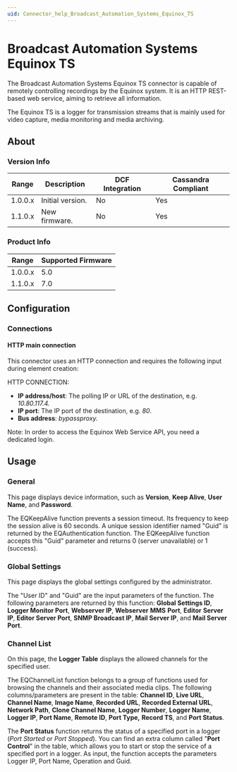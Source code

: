 ```yaml
---
uid: Connector_help_Broadcast_Automation_Systems_Equinox_TS
---
```


# Broadcast Automation Systems Equinox TS

The Broadcast Automation Systems Equinox TS connector is capable of remotely controlling recordings by the Equinox system. It is an HTTP REST-based web service, aiming to retrieve all information.

The Equinox TS is a logger for transmission streams that is mainly used for video capture, media monitoring and media archiving.

## About

### Version Info

| **Range** | **Description**  | **DCF Integration** | **Cassandra Compliant** |
|-----------|------------------|---------------------|-------------------------|
| 1.0.0.x   | Initial version. | No                  | Yes                     |
| 1.1.0.x   | New firmware.    | No                  | Yes                     |

### Product Info

| **Range** | **Supported Firmware** |
|-----------|------------------------|
| 1.0.0.x   | 5.0                    |
| 1.1.0.x   | 7.0                    |

## Configuration

### Connections

#### HTTP main connection

This connector uses an HTTP connection and requires the following input during element creation:

HTTP CONNECTION:

- **IP address/host**: The polling IP or URL of the destination, e.g. *10.80.117.4.*
- **IP port**: The IP port of the destination, e.g. *80*.
- **Bus address**: *bypassproxy.*

Note: In order to access the Equinox Web Service API, you need a dedicated login.

## Usage

### General

This page displays device information, such as **Version**, **Keep Alive**, **User Name**, and **Password**.

The EQKeepAlive function prevents a session timeout. Its frequency to keep the session alive is 60 seconds. A unique session identifier named "Guid" is returned by the EQAuthentication function. The EQKeepAlive function accepts this "Guid" parameter and returns 0 (server unavailable) or 1 (success).

### Global Settings

This page displays the global settings configured by the administrator.

The "User ID" and "Guid" are the input parameters of the function. The following parameters are returned by this function: **Global Settings ID**, **Logger Monitor Port**, **Webserver IP**, **Webserver** **MMS** **Port**, **Editor** **Server** **IP**, **Editor Server Port**, **SNMP Broadcast IP**, **Mail Server IP**, and **Mail Server Port**.

### Channel List

On this page, the **Logger Table** displays the allowed channels for the specified user.

The EQChannelList function belongs to a group of functions used for browsing the channels and their associated media clips. The following columns/parameters are present in the table: **Channel ID**, **Live URL**, **Channel Name**, **Image Name**, **Recorded URL**, **Recorded External URL**, **Network Path**, **Clone Channel Name**, **Logger Number**, **Logger Name**, **Logger IP**, **Port Name**, **Remote ID**, **Port Type,** **Record TS**, and **Port Status**.

The **Port Status** function returns the status of a specified port in a logger (*Port Started* or *Port Stopped*). You can find an extra column called "**Port Control**" in the table, which allows you to start or stop the service of a specified port in a logger. As input, the function accepts the parameters Logger IP, Port Name, Operation and Guid.
